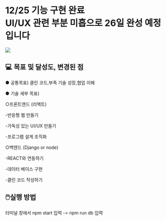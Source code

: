 
<h1>12/25 기능 구현 완료<br>
  UI/UX 관련 부분 미흡으로 26일 완성 예정입니다</h1>
 <img src='https://user-images.githubusercontent.com/80823659/209461470-93d8cf51-643c-4da8-b67b-db4e3a56f459.png'>
  <h2>💻 목표 및 달성도, 변경된 점</h2>
<p>● 공통목표) 클린 코드,부족 기술 성장,협업 이해</p>
<p>● 기술 세부 목표)</p>
<p>○프론트엔드 (리액트)</p>
<p>-반응형 웹 만들기</p>
<p>-가독성 있는 UI/UX 만들기</p>
<p>-프로그램 설계 조직화</p>
<p> ○백엔드 (Django or node)</p>
<p>-REACT와 연동하기</p>
<p>-데이터 베이스 구현</p>
<p>-클린 코드 작성하기</p>

<h2>🖱️실행 방법</h2>
<p>    터미널 창에서 npm start 입력 -> npm run db 입력</p>
